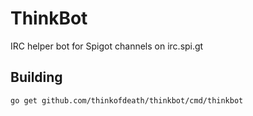 # ThinkBot

IRC helper bot for Spigot channels on irc.spi.gt

## Building
 
    go get github.com/thinkofdeath/thinkbot/cmd/thinkbot